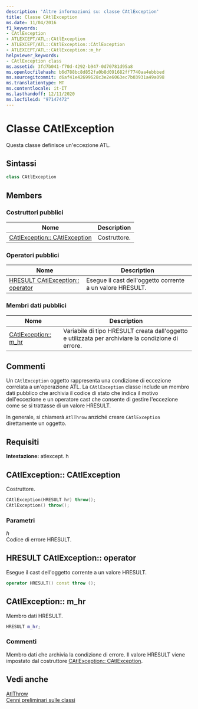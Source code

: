 ```yaml
---
description: 'Altre informazioni su: classe CAtlException'
title: Classe CAtlException
ms.date: 11/04/2016
f1_keywords:
- CAtlException
- ATLEXCEPT/ATL::CAtlException
- ATLEXCEPT/ATL::CAtlException::CAtlException
- ATLEXCEPT/ATL::CAtlException::m_hr
helpviewer_keywords:
- CAtlException class
ms.assetid: 3fd7b041-f70d-4292-b947-0d70781d95a8
ms.openlocfilehash: b6d788bc8d852fa0b8d091682ff7740aa4ebbbed
ms.sourcegitcommit: d6af41e42699628c3e2e6063ec7b03931a49a098
ms.translationtype: MT
ms.contentlocale: it-IT
ms.lasthandoff: 12/11/2020
ms.locfileid: "97147472"
---
```

# <a name="catlexception-class"></a>Classe CAtlException

Questa classe definisce un'eccezione ATL.

## <a name="syntax"></a>Sintassi

```cpp
class CAtlException
```

## <a name="members"></a>Members

### <a name="public-constructors"></a>Costruttori pubblici

|Nome|Description|
|----------|-----------------|
|[CAtlException:: CAtlException](#catlexception)|Costruttore.|

### <a name="public-operators"></a>Operatori pubblici

|Nome|Description|
|----------|-----------------|
|[HRESULT CAtlException:: operator](#operator_hresult)|Esegue il cast dell'oggetto corrente a un valore HRESULT.|

### <a name="public-data-members"></a>Membri dati pubblici

|Nome|Description|
|----------|-----------------|
|[CAtlException:: m_hr](#m_hr)|Variabile di tipo HRESULT creata dall'oggetto e utilizzata per archiviare la condizione di errore.|

## <a name="remarks"></a>Commenti

Un `CAtlException` oggetto rappresenta una condizione di eccezione correlata a un'operazione ATL. La `CAtlException` classe include un membro dati pubblico che archivia il codice di stato che indica il motivo dell'eccezione e un operatore cast che consente di gestire l'eccezione come se si trattasse di un valore HRESULT.

In generale, si chiamerà `AtlThrow` anziché creare `CAtlException` direttamente un oggetto.

## <a name="requirements"></a>Requisiti

**Intestazione:** atlexcept. h

## <a name="catlexceptioncatlexception"></a><a name="catlexception"></a> CAtlException:: CAtlException

Costruttore.

```cpp
CAtlException(HRESULT hr) throw();
CAtlException() throw();
```

### <a name="parameters"></a>Parametri

*h*<br/>
Codice di errore HRESULT.

## <a name="catlexceptionoperator-hresult"></a><a name="operator_hresult"></a> HRESULT CAtlException:: operator

Esegue il cast dell'oggetto corrente a un valore HRESULT.

```cpp
operator HRESULT() const throw ();
```

## <a name="catlexceptionm_hr"></a><a name="m_hr"></a> CAtlException:: m_hr

Membro dati HRESULT.

```cpp
HRESULT m_hr;
```

### <a name="remarks"></a>Commenti

Membro dati che archivia la condizione di errore. Il valore HRESULT viene impostato dal costruttore [CAtlException:: CAtlException](#catlexception).

## <a name="see-also"></a>Vedi anche

[AtlThrow](debugging-and-error-reporting-global-functions.md#atlthrow)<br/>
[Cenni preliminari sulle classi](../../atl/atl-class-overview.md)
